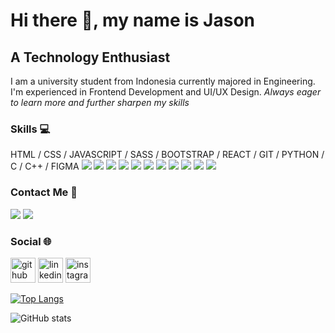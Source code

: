 # Hi there 👋, my name is Jason
## A Technology Enthusiast
I am a university student from Indonesia currently majored in Engineering. I'm experienced in Frontend Development and UI/UX Design.
*Always eager to learn more and further sharpen my skills*

### Skills :computer:
HTML / CSS / JAVASCRIPT / SASS / BOOTSTRAP / REACT / GIT / PYTHON / C / C++ / FIGMA
<img src="https://img.shields.io/badge/-HTML5-333333?style=for-the-badge&logo=html5">
<img src="https://img.shields.io/badge/-CSS3-333333?style=for-the-badge&logo=css3">
<img src="https://img.shields.io/badge/-JavaScript-333333?style=for-the-badge&logo=javascript">
<img src="https://img.shields.io/badge/-Sass-333333?style=for-the-badge&logo=sass">
<img src="https://img.shields.io/badge/-Bootstrap-333333?style=for-the-badge&logo=bootstrap">
<img src="https://img.shields.io/badge/-React-333333?style=for-the-badge&logo=react">
<img src="https://img.shields.io/badge/-Git-333333?style=for-the-badge&logo=git">
<img src="https://img.shields.io/badge/-Python-333333?style=for-the-badge&logo=python">
<img src="https://img.shields.io/badge/-C-333333?style=for-the-badge&logo=c">
<img src="https://img.shields.io/badge/-C++-333333?style=for-the-badge&logo=cpp">
<img src="https://img.shields.io/badge/-Figma-333333?style=for-the-badge&logo=figma">

### Contact Me :iphone:
<a href="mailto: jasonkanggara19022002@gmail.com"><img src="https://img.shields.io/badge/-jasonkanggara19022002@gmail.com-f6f6f6?style=flat-square&logo=Gmail&logoColor=white/"></a>
<a href="https://timeline.line.me/user/_dXq840Z-z31_8b_qEpfQp0FgF18DFgGyKMGFck0"><img src="https://img.shields.io/badge/-jason__punyahp-00c300?style=flat&logo=LINE&logoColor=white"></a>

### Social :globe_with_meridians:
[<img src='https://cdn.jsdelivr.net/npm/simple-icons@3.0.1/icons/github.svg' alt='github' height='40'>](https://github.com/jask-19)  [<img src='https://cdn.jsdelivr.net/npm/simple-icons@3.0.1/icons/linkedin.svg' alt='linkedin' height='40'>](https://www.linkedin.com/in/jason-kanggara-423b011a9/)  [<img src='https://cdn.jsdelivr.net/npm/simple-icons@3.0.1/icons/instagram.svg' alt='instagram' height='40'>](https://www.instagram.com/jason.kanggara/)  


[![Top Langs](https://github-readme-stats.vercel.app/api/top-langs/?username=jask-19)](https://github.com/anuraghazra/github-readme-stats)

![GitHub stats](https://github-readme-stats.vercel.app/api?username=jask-19&show_icons=true)  

